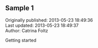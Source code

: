 ## Sample 1  
Originally published: 2013-05-23 18:49:36  
Last updated: 2013-05-23 18:49:37  
Author: Catrina Foltz  
  
Getting started